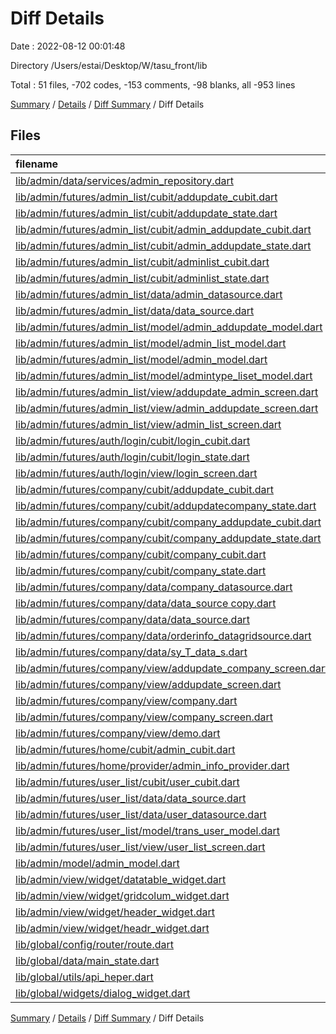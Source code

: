 # Diff Details

Date : 2022-08-12 00:01:48

Directory /Users/estai/Desktop/W/tasu_front/lib

Total : 51 files,  -702 codes, -153 comments, -98 blanks, all -953 lines

[Summary](results.md) / [Details](details.md) / [Diff Summary](diff.md) / Diff Details

## Files
| filename | language | code | comment | blank | total |
| :--- | :--- | ---: | ---: | ---: | ---: |
| [lib/admin/data/services/admin_repository.dart](/lib/admin/data/services/admin_repository.dart) | Dart | 2 | 7 | -2 | 7 |
| [lib/admin/futures/admin_list/cubit/addupdate_cubit.dart](/lib/admin/futures/admin_list/cubit/addupdate_cubit.dart) | Dart | -102 | -1 | -14 | -117 |
| [lib/admin/futures/admin_list/cubit/addupdate_state.dart](/lib/admin/futures/admin_list/cubit/addupdate_state.dart) | Dart | -44 | -1 | -4 | -49 |
| [lib/admin/futures/admin_list/cubit/admin_addupdate_cubit.dart](/lib/admin/futures/admin_list/cubit/admin_addupdate_cubit.dart) | Dart | 85 | 1 | 10 | 96 |
| [lib/admin/futures/admin_list/cubit/admin_addupdate_state.dart](/lib/admin/futures/admin_list/cubit/admin_addupdate_state.dart) | Dart | 43 | 1 | 4 | 48 |
| [lib/admin/futures/admin_list/cubit/adminlist_cubit.dart](/lib/admin/futures/admin_list/cubit/adminlist_cubit.dart) | Dart | -103 | 103 | 0 | 0 |
| [lib/admin/futures/admin_list/cubit/adminlist_state.dart](/lib/admin/futures/admin_list/cubit/adminlist_state.dart) | Dart | -44 | 44 | 0 | 0 |
| [lib/admin/futures/admin_list/data/admin_datasource.dart](/lib/admin/futures/admin_list/data/admin_datasource.dart) | Dart | 224 | 52 | 25 | 301 |
| [lib/admin/futures/admin_list/data/data_source.dart](/lib/admin/futures/admin_list/data/data_source.dart) | Dart | -174 | -58 | -23 | -255 |
| [lib/admin/futures/admin_list/model/admin_addupdate_model.dart](/lib/admin/futures/admin_list/model/admin_addupdate_model.dart) | Dart | -106 | 106 | 0 | 0 |
| [lib/admin/futures/admin_list/model/admin_list_model.dart](/lib/admin/futures/admin_list/model/admin_list_model.dart) | Dart | 0 | -20 | -4 | -24 |
| [lib/admin/futures/admin_list/model/admin_model.dart](/lib/admin/futures/admin_list/model/admin_model.dart) | Dart | 162 | 1 | 12 | 175 |
| [lib/admin/futures/admin_list/model/admintype_liset_model.dart](/lib/admin/futures/admin_list/model/admintype_liset_model.dart) | Dart | -39 | 39 | 1 | 1 |
| [lib/admin/futures/admin_list/view/addupdate_admin_screen.dart](/lib/admin/futures/admin_list/view/addupdate_admin_screen.dart) | Dart | -221 | -8 | -8 | -237 |
| [lib/admin/futures/admin_list/view/admin_addupdate_screen.dart](/lib/admin/futures/admin_list/view/admin_addupdate_screen.dart) | Dart | 222 | 26 | 8 | 256 |
| [lib/admin/futures/admin_list/view/admin_list_screen.dart](/lib/admin/futures/admin_list/view/admin_list_screen.dart) | Dart | 78 | -110 | -9 | -41 |
| [lib/admin/futures/auth/login/cubit/login_cubit.dart](/lib/admin/futures/auth/login/cubit/login_cubit.dart) | Dart | -9 | -4 | -1 | -14 |
| [lib/admin/futures/auth/login/cubit/login_state.dart](/lib/admin/futures/auth/login/cubit/login_state.dart) | Dart | 2 | 0 | 0 | 2 |
| [lib/admin/futures/auth/login/view/login_screen.dart](/lib/admin/futures/auth/login/view/login_screen.dart) | Dart | 2 | 0 | -1 | 1 |
| [lib/admin/futures/company/cubit/addupdate_cubit.dart](/lib/admin/futures/company/cubit/addupdate_cubit.dart) | Dart | -140 | -1 | -10 | -151 |
| [lib/admin/futures/company/cubit/addupdatecompany_state.dart](/lib/admin/futures/company/cubit/addupdatecompany_state.dart) | Dart | -55 | -1 | -5 | -61 |
| [lib/admin/futures/company/cubit/company_addupdate_cubit.dart](/lib/admin/futures/company/cubit/company_addupdate_cubit.dart) | Dart | 140 | 1 | 10 | 151 |
| [lib/admin/futures/company/cubit/company_addupdate_state.dart](/lib/admin/futures/company/cubit/company_addupdate_state.dart) | Dart | 55 | 1 | 5 | 61 |
| [lib/admin/futures/company/cubit/company_cubit.dart](/lib/admin/futures/company/cubit/company_cubit.dart) | Dart | -88 | 88 | 0 | 0 |
| [lib/admin/futures/company/cubit/company_state.dart](/lib/admin/futures/company/cubit/company_state.dart) | Dart | -50 | 50 | 0 | 0 |
| [lib/admin/futures/company/data/company_datasource.dart](/lib/admin/futures/company/data/company_datasource.dart) | Dart | 218 | 61 | 27 | 306 |
| [lib/admin/futures/company/data/data_source copy.dart](/lib/admin/futures/company/data/data_source%20copy.dart) | Dart | -359 | -205 | -46 | -610 |
| [lib/admin/futures/company/data/data_source.dart](/lib/admin/futures/company/data/data_source.dart) | Dart | 0 | -177 | -18 | -195 |
| [lib/admin/futures/company/data/orderinfo_datagridsource.dart](/lib/admin/futures/company/data/orderinfo_datagridsource.dart) | Dart | -178 | -57 | -23 | -258 |
| [lib/admin/futures/company/data/sy_T_data_s.dart](/lib/admin/futures/company/data/sy_T_data_s.dart) | Dart | -256 | -40 | -20 | -316 |
| [lib/admin/futures/company/view/addupdate_company_screen.dart](/lib/admin/futures/company/view/addupdate_company_screen.dart) | Dart | -247 | -16 | -8 | -271 |
| [lib/admin/futures/company/view/addupdate_screen.dart](/lib/admin/futures/company/view/addupdate_screen.dart) | Dart | 247 | 16 | 8 | 271 |
| [lib/admin/futures/company/view/company.dart](/lib/admin/futures/company/view/company.dart) | Dart | 1 | 0 | 0 | 1 |
| [lib/admin/futures/company/view/company_screen.dart](/lib/admin/futures/company/view/company_screen.dart) | Dart | 147 | 13 | 10 | 170 |
| [lib/admin/futures/company/view/demo.dart](/lib/admin/futures/company/view/demo.dart) | Dart | -174 | -15 | -12 | -201 |
| [lib/admin/futures/home/cubit/admin_cubit.dart](/lib/admin/futures/home/cubit/admin_cubit.dart) | Dart | 1 | 0 | 0 | 1 |
| [lib/admin/futures/home/provider/admin_info_provider.dart](/lib/admin/futures/home/provider/admin_info_provider.dart) | Dart | 1 | 0 | 0 | 1 |
| [lib/admin/futures/user_list/cubit/user_cubit.dart](/lib/admin/futures/user_list/cubit/user_cubit.dart) | Dart | -1 | 1 | 0 | 0 |
| [lib/admin/futures/user_list/data/data_source.dart](/lib/admin/futures/user_list/data/data_source.dart) | Dart | -162 | -52 | -29 | -243 |
| [lib/admin/futures/user_list/data/user_datasource.dart](/lib/admin/futures/user_list/data/user_datasource.dart) | Dart | 193 | 79 | 26 | 298 |
| [lib/admin/futures/user_list/model/trans_user_model.dart](/lib/admin/futures/user_list/model/trans_user_model.dart) | Dart | -35 | 0 | 0 | -35 |
| [lib/admin/futures/user_list/view/user_list_screen.dart](/lib/admin/futures/user_list/view/user_list_screen.dart) | Dart | 50 | -142 | -18 | -110 |
| [lib/admin/model/admin_model.dart](/lib/admin/model/admin_model.dart) | Dart | -55 | 55 | 0 | 0 |
| [lib/admin/view/widget/datatable_widget.dart](/lib/admin/view/widget/datatable_widget.dart) | Dart | 7 | 0 | 2 | 9 |
| [lib/admin/view/widget/gridcolum_widget.dart](/lib/admin/view/widget/gridcolum_widget.dart) | Dart | 15 | 0 | 2 | 17 |
| [lib/admin/view/widget/header_widget.dart](/lib/admin/view/widget/header_widget.dart) | Dart | 3 | -2 | 1 | 2 |
| [lib/admin/view/widget/headr_widget.dart](/lib/admin/view/widget/headr_widget.dart) | Dart | 3 | 0 | 0 | 3 |
| [lib/global/config/router/route.dart](/lib/global/config/router/route.dart) | Dart | -5 | 11 | 3 | 9 |
| [lib/global/data/main_state.dart](/lib/global/data/main_state.dart) | Dart | -8 | 8 | -1 | -1 |
| [lib/global/utils/api_heper.dart](/lib/global/utils/api_heper.dart) | Dart | 0 | -8 | 0 | -8 |
| [lib/global/widgets/dialog_widget.dart](/lib/global/widgets/dialog_widget.dart) | Dart | 52 | 1 | 4 | 57 |

[Summary](results.md) / [Details](details.md) / [Diff Summary](diff.md) / Diff Details